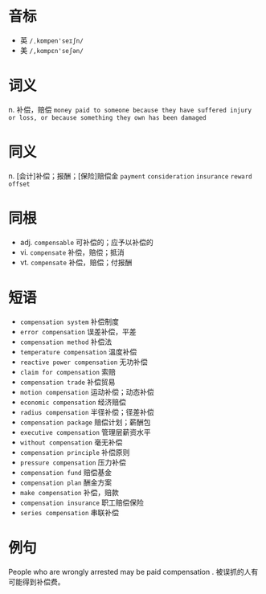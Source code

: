 # 音标

- 英 `/ˌkɒmpen'seɪʃn/`
- 美 `/,kɑmpɛn'seʃən/`

# 词义

n. 补偿，赔偿
`money paid to someone because they have suffered injury or loss, or because something they own has been damaged`

# 同义

n. [会计]补偿；报酬；[保险]赔偿金
`payment` `consideration` `insurance` `reward` `offset`

# 同根

- adj. `compensable` 可补偿的；应予以补偿的
- vi. `compensate` 补偿，赔偿；抵消
- vt. `compensate` 补偿，赔偿；付报酬

# 短语

- `compensation system` 补偿制度
- `error compensation` 误差补偿，平差
- `compensation method` 补偿法
- `temperature compensation` 温度补偿
- `reactive power compensation` 无功补偿
- `claim for compensation` 索赔
- `compensation trade` 补偿贸易
- `motion compensation` 运动补偿；动态补偿
- `economic compensation` 经济赔偿
- `radius compensation` 半径补偿；径差补偿
- `compensation package` 赔偿计划；薪酬包
- `executive compensation` 管理层薪资水平
- `without compensation` 毫无补偿
- `compensation principle` 补偿原则
- `pressure compensation` 压力补偿
- `compensation fund` 赔偿基金
- `compensation plan` 酬金方案
- `make compensation` 补偿，赔款
- `compensation insurance` 职工赔偿保险
- `series compensation` 串联补偿

# 例句

People who are wrongly arrested may be paid compensation .
被误抓的人有可能得到补偿费。


